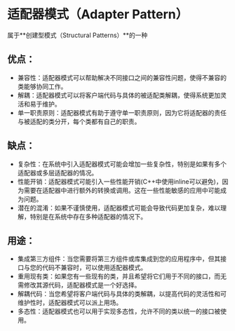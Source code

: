 # 适配器模式（Adapter Pattern）

属于**创建型模式（Structural Patterns）**的一种

## 优点：

- 兼容性：适配器模式可以帮助解决不同接口之间的兼容性问题，使得不兼容的类能够协同工作。
- 解耦：适配器模式可以将客户端代码与具体的被适配类解耦，使得系统更加灵活和易于维护。
- 单一职责原则：适配器模式有助于遵守单一职责原则，因为它将适配器的责任与被适配的类分开，每个类都有自己的职责。
## 缺点：

- 复杂性：在系统中引入适配器模式可能会增加一些复杂性，特别是如果有多个适配器或多层适配器的情况。
- 性能开销：适配器模式可能引入一些性能开销(C++中使用inline可以避免)，因为需要在适配器中进行额外的转换或调用。这在一些性能敏感的应用中可能成为问题。
- 潜在的混淆：如果不谨慎使用，适配器模式可能会导致代码更加复杂，难以理解，特别是在系统中存在多种适配器的情况下。


## 用途：
- 集成第三方组件：当您需要将第三方组件或库集成到您的应用程序中，但其接口与您的代码不兼容时，可以使用适配器模式。
- 重用现有类：如果您有一些现有的类，并且希望将它们用于不同的接口，而无需修改其源代码，适配器模式是一个好选择。
- 解耦代码：当您希望将客户端代码与具体的类解耦，以提高代码的灵活性和可维护性时，适配器模式可以派上用场。
- 多态性：适配器模式也可以用于实现多态性，允许不同的类以统一的接口被使用。

